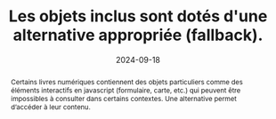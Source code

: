 ---
N: '115'
Rubrique: Images et médias
title: Les objets inclus sont dotés d'une alternative appropriée (fallback). 
abstract: Certains livres numériques contiennent des objets particuliers comme des éléments interactifs en javascript (formulaire, carte, etc.) qui  peuvent être impossibles à consulter dans certains contextes. Une alternative permet d’accéder à leur contenu. 
categories: [" Images et médias"]
agrege: O4115-E026
opquast: '4 115'
indiceebook: '26'
description: "Règle n° 026"
before: "025"
weight: "026"
after: "027"
actif: '1'
layout: rules
date: 2024-09-18
tags: ["", ""]
objectif: ["Fournir un accès à l'information pour les utilisateurs dont le dispositif de lecture ne supporte pas l'inclusion d'objets ou les technologies utilisées dans les objets inclus.", "
Faciliter l'exploitation de ces contenus par les robots.", "
Améliorer l’accessibilité des contenus aux lectrices et lecteurs handicapées.", "
Améliorer la prise en compte des contenus par les moteurs de recherche et outils d’indexation"]
Meo: ["Utiliser des mécanismes de repli intrinsèques (tels que ceux disponibles pour l'objet [html] et les éléments canvas) ou, lorsqu'un repli intrinsèque n'est pas applicable, en utilisant un repli au niveau du manifeste. Les chaînes de repli (Fallback) sont créées à l'aide de l'attribut de Fallback sur les éléments du manifest. Cet attribut fait référence à l'ID xml d'un autre élément du manifest qui constitue une solution de repli (Fallback) pour l'élément actuel. "]
Controle: ["Vérifier que le livre numérique reste lisible et utilisable sur un dispositif ancien ou en désactivant le support de javascript", "Vérifier que les contenus de type object ou canevas ne sont pas nécessaire à la compréhension ou disposent d'une alternative textuelle."]
epubcheck: false
ace: false
humancheck: true
Source: ["Opquast"]
Referentiel: ["https://www.w3.org/TR/epub-33/#sec-resource-fallbacks"]
steps: ["", ""]
---